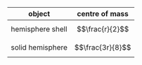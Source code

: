 |object|centre of mass|
|-|-|
|hemisphere shell|$$\frac{r}{2}$$|
|solid hemisphere|$$\frac{3r}{8}$$|
